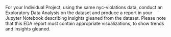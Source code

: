 For your Individual Project, using the same nyc-violations data, conduct an Exploratory Data Analysis on the dataset and produce a report in your Jupyter Notebook describing insights gleaned from the dataset. Please note that this EDA report must contain appropriate visualizations, to show trends and insights gleaned.

## 